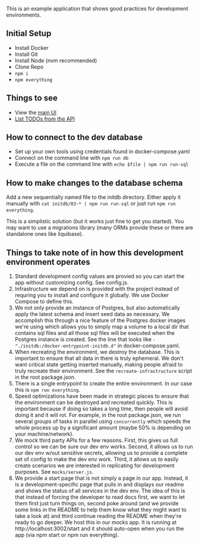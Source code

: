 This is an example application that shows good practices for development environments.

## Initial Setup

- Install Docker
- Install Git
- Install Node (nvm recommended)
- Clone Repo
- `npm i`
- `npm everything`

## Things to see

- View the [main UI](http://localhost:3000/)
- [List TODOs from the API](http://localhost:3001/todos)

## How to connect to the dev database

- Set up your own tools using credentials found in docker-compose.yaml
- Connect on the command line with `npm run db`
- Execute a file on the command line with `echo $file | npm run run-sql`

## How to make changes to the database schema

Add a new sequentially named file to the initdb directory.
Either apply it manually with `cat initdb/03-* | npm run run-sql` or just run `npm run everything`.

This is a simplistic solution (but it works just fine to get you started). You may want to use
a migrations library (many ORMs provide these or there are standalone ones like liquibase).

## Things to take note of in how this development environment operates

1. Standard development config values are provied so you can start the app without customizing config. See config.js.
1. Infrastructure we depend on is provided with the project instead of requring you to install and configure it globally. We use Docker Compose to define this.
1. We not only provide an instance of Postgres, but also automatically apply the latest schema and insert seed data as necessary. We accomplish this through a nice feature of the Postgres docker images we're using which allows you to simply map a volume to a local dir that contains sql files and all those sql files will be executed when the Postgres instance is created. See the line that looks like `- "./initdb:/docker-entrypoint-initdb.d"` in docker-compose.yaml.
1. When recreating the environment, we destroy the database. This is important to ensure that all data in there is truly ephemeral. We don't want critical state getting inserted manually, making people afraid to truly recreate their environment. See the `recreate-infrastructure` script in the root package.json.
1. There is a single entrypoint to create the entire environment. In our case this is `npm run everything`.
1. Speed optimizations have been made in strategic places to ensure that the environment can be destroyed and recreated quickly. This is important because if doing so takes a long time, then people will avoid doing it and it will rot. For example, in the root package.json, we run several groups of tasks in parallel using `concurrently` which speeds the whole process up by a significant amount (maybe 50% is depending on your machine/network).
1. We mock third party APIs for a few reasons. First, this gives us full control so we can be sure our dev env works. Second, it allows us to run our dev env w/out sensitive secrets, allowing us to provide a complete set of config to make the dev env work. Third, it allows us to easily create scenarios we are interested in replicating for development purposes. See `mocks/server.js`.
1. We provide a start page that is not simply a page in our app. Instead, it is a development-specific page that pulls in and displays our readme and shows the status of all services in the dev env. The idea of this is that instead of forcing the developer to read docs first, we want to let them first just turn things on, second poke around (and we provide some links in the README to help them know what they might want to take a look at) and third continue reading the README when they're ready to go deeper. We host this in our mocks app. It is running at http://localhost:3002/start and it should auto-open when you run the app (via npm start or npm run everything).
